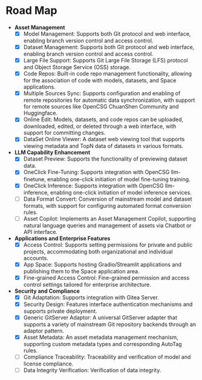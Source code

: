 # Road Map

- **Asset Management**
  - [x] Model Management: Supports both Git protocol and web interface, enabling branch version control and access control.
  - [x] Dataset Management: Supports both Git protocol and web interface, enabling branch version control and access control.
  - [x] Large File Support: Supports Git Large File Storage (LFS) protocol and Object Storage Service (OSS) storage.
  - [x] Code Repos: Built-in code repo management functionality, allowing for the association of code with models, datasets, and Space applications.
  - [x] Multiple Sources Sync: Supports configuration and enabling of remote repositories for automatic data synchronization, with support for remote sources like OpenCSG ChuanShen Community and Huggingface.
  - [x] Online Edit: Models, datasets, and code repos can be uploaded, downloaded, edited, or deleted through a web interface, with support for committing changes.
  - [x] DataSet Online Viewer: A dataset web viewing tool that supports viewing metadata and TopN data of datasets in various formats.
- **LLM Capability Enhancement**
  - [x] Dataset Preview: Supports the functionality of previewing dataset data.
  - [x] OneClick Fine-Tuning: Supports integration with OpenCSG llm-finetune, enabling one-click initiation of model fine-tuning training.
  - [x] OneClick Inference: Supports integration with OpenCSG llm-inference, enabling one-click initiation of model inference services.
  - [ ] Data Format Convert: Conversion of mainstream model and dataset formats, with support for configuring automated format conversion rules.
  - [ ] Asset Copilot: Implements an Asset Management Copilot, supporting natural language queries and management of assets via Chatbot or API interface.
- **Applications and Enterprise Features**
  - [x] Access Control: Supports setting permissions for private and public projects, accommodating both organizational and individual accounts.
  - [x] App Space: Supports hosting Gradio/Streamlit applications and publishing them to the Space application area.
  - [x] Fine-grained Access Control: Fine-grained permission and access control settings tailored for enterprise architecture.
- **Security and Compliance**
  - [x] Git Adaptation: Supports integration with Gitea Server.
  - [x] Security Design: Features interface authentication mechanisms and supports private deployment.
  - [x] Generic GitServer Adaptor: A universal GitServer adapter that supports a variety of mainstream Git repository backends through an adaptor pattern.
  - [x] Asset Metadata: An asset metadata management mechanism, supporting custom metadata types and corresponding AutoTag rules.
  - [ ] Compliance Traceability: Traceability and verification of model and license compliance.
  - [ ] Data Integrity Verification: Verification of data integrity.
